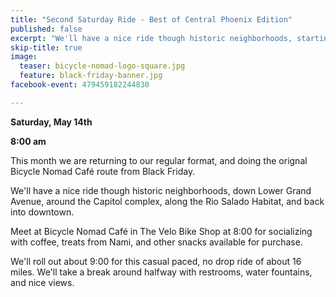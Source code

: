 ```yaml
---
title: "Second Saturday Ride - Best of Central Phoenix Edition"
published: false
excerpt: "We'll have a nice ride though historic neighborhoods, starting and ending downtown."
skip-title: true
image:
  teaser: bicycle-nomad-logo-square.jpg
  feature: black-friday-banner.jpg
facebook-event: 479459182244830

---
```


**Saturday, May 14th**

**8:00 am**

This month we are returning to our regular format, and doing the orignal Bicycle Nomad Café route from Black Friday. 

We'll have a nice ride though historic neighborhoods, down Lower Grand Avenue, around the Capitol complex, along the Rio Salado Habitat, and back into downtown.

Meet at Bicycle Nomad Café in The Velo Bike Shop at 8:00 for socializing with coffee, treats from Nami, and other snacks available for purchase. 

We'll roll out about 9:00 for this casual paced, no drop ride of about 16 miles. We'll take a break around halfway with restrooms, water fountains, and nice views.
